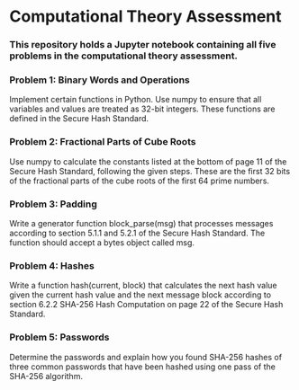 # Computational Theory Assessment

### This repository holds a Jupyter notebook containing all five problems in the computational theory assessment.

### Problem 1: Binary Words and Operations
Implement certain functions in Python. Use numpy to ensure that all variables and values are treated as 32-bit integers. These functions are defined in the Secure Hash Standard.

### Problem 2: Fractional Parts of Cube Roots
Use numpy to calculate the constants listed at the bottom of page 11 of the Secure Hash Standard, following the given steps. These are the first 32 bits of the fractional parts of the cube roots of the first 64 prime numbers.

### Problem 3: Padding
Write a generator function block_parse(msg) that processes messages according to section 5.1.1 and 5.2.1 of the Secure Hash Standard. The function should accept a bytes object called msg.

### Problem 4: Hashes
Write a function hash(current, block) that calculates the next hash value given the current hash value and the next message block according to section 6.2.2 SHA-256 Hash Computation on page 22 of the Secure Hash Standard.

### Problem 5: Passwords
Determine the passwords and explain how you found SHA-256 hashes of three common passwords that have been hashed using one pass of the SHA-256 algorithm.
